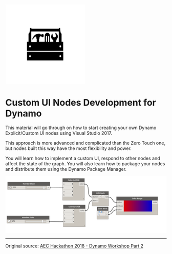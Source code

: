 ![Explicit Nodes Icon](assets/00-CustomUI-icon.png)

# Custom UI Nodes Development for Dynamo

This material will go through on how to start creating your own Dynamo Explicit/Custom UI nodes using Visual Studio 2017.

This approach is more advanced and complicated than the Zero Touch one, but nodes built this way have the most flexibility and power.

You will learn how to implement a custom UI, respond to other nodes and affect the state of the graph. You will also learn how to package your nodes and distribute them using the Dynamo Package Manager.

![OOTB Colour Node](assets/01-UINode-Color.png)

---

Original source: [AEC Hackathon 2018 - Dynamo Workshop Part 2](https://github.com/radumg/AEC-hackathon-Dynamo-Workshop/tree/master/Part%202%20-%20Explicit%20nodes)

